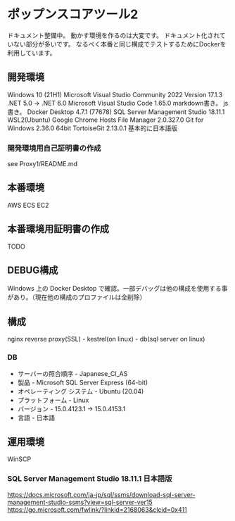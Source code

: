 # ポップンスコアツール2

ドキュメント整備中。
動かす環境を作るのは大変です。
ドキュメント化されていない部分が多いです。
なるべく本番と同じ構成でテストするためにDockerを利用しています。

## 開発環境

Windows 10 (21H1)
Microsoft Visual Studio Community 2022 Version 17.1.3
  .NET 5.0 -> .NET 6.0
Microsoft Visual Studio Code 1.65.0
  markdown書き。
  js書き。
Docker Desktop 4.7.1 (77678)
SQL Server Management Studio 18.11.1
WSL2(Ubuntu)
Google Chrome
Hosts File Manager 2.0.327.0
Git for Windows 2.36.0 64bit
TortoiseGit 2.13.0.1
基本的に日本語版


### 開発環境用自己証明書の作成

see Proxy1/README.md

## 本番環境

AWS
  ECS
  	EC2

## 本番環境用証明書の作成

TODO

## DEBUG構成

Windows 上の Docker Desktop で確認。一部デバッグは他の構成を使用する事があり。（現在他の構成のプロファイルは全削除）

## 構成

nginx reverse proxy(SSL) - kestrel(on linux) - db(sql server on linux)

### DB

- サーバーの照合順序 - Japanese_CI_AS
- 製品 - Microsoft SQL Server Express (64-bit)
- オペレーティング システム - Ubuntu (20.04)
- プラットフォーム - Linux
- バージョン - 15.0.4123.1 -> 15.0.4153.1
- 言語 - 日本語

## 運用環境

WinSCP

### SQL Server Management Studio 18.11.1 日本語版

<https://docs.microsoft.com/ja-jp/sql/ssms/download-sql-server-management-studio-ssms?view=sql-server-ver15>
<https://go.microsoft.com/fwlink/?linkid=2168063&clcid=0x411>
